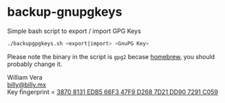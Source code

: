 # backup-gnupgkeys
Simple bash script to export / import GPG Keys

```bash
./backupgpgkeys.sh <export|import> <GnuPG Key>
```

Please note the binary in the script is `gpg2` becase [homebrew](http://brew.sh/), you should probably change it.

William Vera  
billy@billy.mx  
Key fingerprint = [3870 8131 EDB5 66F3 47F9  D268 7D21 DD90 7291 C059](http://pgp.mit.edu/pks/lookup?op=get&search=0x7D21DD907291C059)
